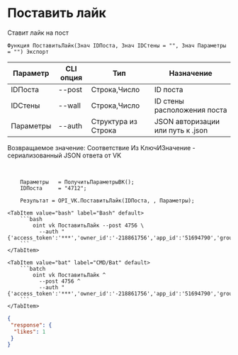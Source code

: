﻿---
sidebar_position: 1
---

# Поставить лайк
 Ставит лайк на пост



`Функция ПоставитьЛайк(Знач IDПоста, Знач IDСтены = "", Знач Параметры = "") Экспорт`

  | Параметр | CLI опция | Тип | Назначение |
  |-|-|-|-|
  | IDПоста | --post | Строка,Число | ID поста |
  | IDСтены | --wall | Строка,Число | ID стены расположения поста |
  | Параметры | --auth | Структура из Строка | JSON авторизации или путь к .json |

  
  Возвращаемое значение:   Соответствие Из КлючИЗначение - сериализованный JSON ответа от VK

<br/>




```bsl title="Пример кода"
    Параметры   = ПолучитьПараметрыВК();
    IDПоста     = "4712";

    Результат = OPI_VK.ПоставитьЛайк(IDПоста, , Параметры);
```
    

 <Tabs>
  
    <TabItem value="bash" label="Bash" default>
        ```bash
            oint vk ПоставитьЛайк --post 4756 \
              --auth "{'access_token':'***','owner_id':'-218861756','app_id':'51694790','group_id':'218861756'}"
        ```
    </TabItem>
  
    <TabItem value="bat" label="CMD/Bat" default>
        ```batch
            oint vk ПоставитьЛайк ^
              --post 4756 ^
              --auth "{'access_token':'***','owner_id':'-218861756','app_id':'51694790','group_id':'218861756'}"
        ```
    </TabItem>
</Tabs>


```json title="Результат"
{
 "response": {
  "likes": 1
 }
}
```
